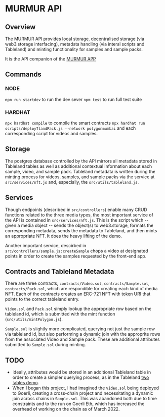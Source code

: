 # MURMUR API

## Overview
The MURMUR API provides local storage, decentralised storage (via web3.storage interfacing), metadata handling (via interal scripts and Tableland) and minting functionality for samples and sample packs.

It is the API companion of the [MURMUR APP](https://github.com/naturalshine/murmur-app)

## Commands

### NODE
`npm run startdev` to run the dev sever
`npm test` to run full test suite

### HARDHAT
`npx hardhat compile` to compile the smart contracts
`npx hardhat run scripts/deployTlandPack.js --network polygonmumbai` and each corresponding script for videos and samples. 

## Storage
The postgres database controlled by the API mirrors all metadata stored in Tableland tables as well as additional contextual information about each sample, video, and sample pack. Tableland metadata is written during the minting process for videos, samples, and sample packs via the service at `src/services/nft.js` and, especially, the `src/utils/tableland.js`. 

## Services
Though endpoints (described in `src/controllers`) enable many CRUD functions related to the three media types, the most important service of the API is contained in `src/services/nft.js`. This is the script which -- given a media object -- sends the object(s) to web3.storage, formats the corresponding metadata, sends the metadata to Tableland, and then mints an appropriate NFT. It does the heavy lifting of the demo. 

Another important service, descirbed in `src/controllers/sample.js:createSample` chops a video at designated points in order to create the samples requested by the front-end app. 

## Contracts and Tableland Metadata
There are three contracts, `contracts/Video.sol`, `contracts/Sample.sol`, `contracts/Pack.sol`, which are respondible for creating each kind of media NFT. Each of the contracts creates an ERC-721 NFT with token URI that points to the correct tableland entry. 

`Video.sol` and `Pack.sol` simply lookup the appropriate row based on the tableland id, which is submitted with the mint function (`src/utils/mintPolygon.js`). 

`Sample.sol` is slightly more complicated, querying not just the sample row via tableland id, but also performing a dynamic join with the approprite rows from the associated Video and Sample pack. These are additional attributes submitted to `Sample.sol` during minting. 

## TODO
- Ideally, attributes would be stored in an additional Tableland table in order to create a simpler querying process, as in the Tableland [two tables demo](https://github.com/tablelandnetwork/tutorial-two-tables-nft-polygon).
- When I began this project, I had imagined the `Video.sol` being deployed to Goerli, creating a cross-chain project and necessitating a dynamic join across chains in `Sample.sol`. This was abandoned both due to time constraints and to the run on Goerli Eth, which has increased the overhead of working on the chain as of March 2022. 




